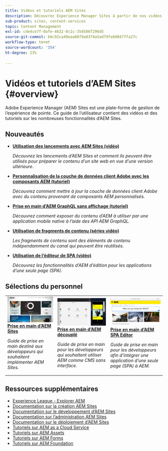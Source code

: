 ```yaml
---
title: Vidéos et tutoriels AEM Sites
description: Découvrez Experience Manager Sites à partir de nos vidéos et tutoriels. Découvrez nos choix de personnel et les nouveautés d’AEM Sites.
sub-product: sites, content-services
topic: Content Management
exl-id: cde4ce7f-0afe-4632-8c1c-354586f296d5
source-git-commit: b6c92ca49eaa68f9a0374a5ad79fe69047ffa27c
workflow-type: tm+mt
source-wordcount: '354'
ht-degree: 23%

---
```


# Vidéos et tutoriels d’AEM Sites {#overview}

Adobe Experience Manager (AEM) Sites est une plate-forme de gestion de l’expérience de pointe. Ce guide de l’utilisateur contient des vidéos et des tutoriels sur les nombreuses fonctionnalités d’AEM Sites.


<div id="whats-new-section">

## Nouveautés

* **[Utilisation des lancements avec AEM Sites (vidéo)](./page-authoring/launches.md)**

   *Découvrez les lancements d’AEM Sites et comment ils peuvent être utilisés pour préparer le contenu d’un site web en vue d’une version ultérieure.*

* **[Personnalisation de la couche de données client Adobe avec les composants AEM (tutoriel)](./integrations/adobe-client-data-layer/data-layer-customize.md)**

   *Découvrez comment mettre à jour la couche de données client Adobe avec du contenu provenant de composants AEM personnalisés.*

* **[Prise en main d’AEM GraphQL sans affichage (tutoriel)](https://experienceleague.adobe.com/docs/experience-manager-learn/getting-started-with-aem-headless/graphql/overview.html?lang=fr)**

   *Découvrez comment exposer du contenu d’AEM à utiliser par une application mobile native à l’aide des API AEM GraphQL.*

* **[Utilisation de fragments de contenu (séries vidéo)](./content-fragments/content-fragments-feature-video-use.md)**

   *Les fragments de contenu sont des éléments de contenu indépendamment du canal qui peuvent être réutilisés.*

* **[Utilisation de l’éditeur de SPA (vidéo)](./spa-editor/spa-editor-framework-feature-video-use.md)**

   *Découvrez les fonctionnalités d’AEM d’édition pour les applications d’une seule page (SPA).*

</div>

## Sélections du personnel

<table>
<tr>
  <td>
    <a href="https://experienceleague.adobe.com/docs/experience-manager-learn/getting-started-wknd-tutorial-develop/overview.html?lang=fr">
      <img alt="Prise en main du développement AEM Sites – Tutoriel WKND" src="./assets/aem-wknd-tutorial.png" />
    </a>
    <div>
      <a href="https://experienceleague.adobe.com/docs/experience-manager-learn/getting-started-wknd-tutorial-develop/overview.html">
    <strong>Prise en main d’AEM Sites</strong>
    </a>
    </div>
    <p>
    <em>Guide de prise en main destiné aux développeurs qui souhaitent implémenter AEM Sites.</em>
    <p>
  </td>
  <td>
    <a href="https://experienceleague.adobe.com/docs/experience-manager-learn/getting-started-with-aem-headless/overview.html?lang=fr">
    <img alt="Prise en main d’AEM découplé" src="./assets/aem-headless-tutorial.png" />
    </a>
    <div>
    <a href="https://experienceleague.adobe.com/docs/experience-manager-learn/getting-started-with-aem-headless/overview.html">
    <strong>Prise en main d’AEM découplé</strong>
    </a>
    </div>
    <p>
    <em>Guide de prise en main pour les développeurs qui souhaitent utiliser AEM comme CMS sans interface.</em>
    </p>
  </td>
  <td>
    <a href="https://experienceleague.adobe.com/docs/experience-manager-learn/getting-started-with-aem-headless/spa-editor/react/overview.html">
      <img alt="Prise en main d’AEM SPA Editor" src="./assets/aem-wknd-spa-editor-tutorial.png" />
    </a>
     <div>
      <a href="https://experienceleague.adobe.com/docs/experience-manager-learn/getting-started-with-aem-headless/spa-editor/react/overview.html">
        <strong>Prise en main d’AEM SPA Editor</strong>
      </a>
    </div>
    <p>
    <em>Guide de prise en main pour les développeurs afin d’intégrer une application d’une seule page (SPA) à AEM.</em>
    <p>
  </td>
</tr>
</table>

## Ressources supplémentaires

* [Experience League - Explorer AEM](https://experienceleague.adobe.com/?lang=fr#recommended/solutions/experience-manager)
* [Documentation sur la création AEM Sites](https://experienceleague.adobe.com/docs/experience-manager-65/authoring/home.html)
* [Documentation sur le développement d’AEM Sites](https://experienceleague.adobe.com/docs/experience-manager-65/developing/home.html)
* [Documentation sur l’administration AEM Sites](https://experienceleague.adobe.com/docs/experience-manager-65/administering/home.html)
* [Documentation sur le déploiement d’AEM Sites](https://experienceleague.adobe.com/docs/experience-manager-65/deploying/home.html)
* [Tutoriels sur AEM as a Cloud Service](/help/cloud-service/overview.md)
* [Tutoriels sur AEM Assets](/help/assets/overview.md)
* [Tutoriels sur AEM Forms](/help/forms/overview.md)
* [Tutoriels sur AEM Foundation](/help/foundation/overview.md)
